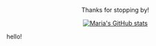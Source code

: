 <div align="center">

Thanks for stopping by!
  
</div>

<div align="center">

[![Maria's GitHub stats](https://github-readme-stats.vercel.app/api?username=mariareccoppa&show_icons=true&theme=dark)
](https://github.com/mariareccoppa/github-readme-stats)

</div>

hello!

<!--
**mariareccoppa/mariareccoppa** is a ✨ _special_ ✨ repository because its `README.md` (this file) appears on your GitHub profile.

Here are some ideas to get you started:

- 🔭 I’m currently working on ...
- 🌱 I’m currently learning ...
- 👯 I’m looking to collaborate on ...
- 🤔 I’m looking for help with ...
- 💬 Ask me about ...
- 📫 How to reach me: ...
- 😄 Pronouns: ...
- ⚡ Fun fact: ...
-->
